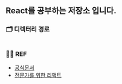 ## React를 공부하는 저장소 입니다.

### 🗂️ 디렉터리 경로

```

```

### 🙇‍♀️ REF

- [공식문서](https://ko.react.dev)
- [전문가를 위한 리액트](https://product.kyobobook.co.kr/detail/S000214977649)
